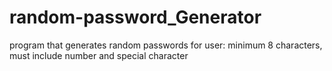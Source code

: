# random-password_Generator
program that generates random passwords for user: minimum 8 characters, must include number and special character
